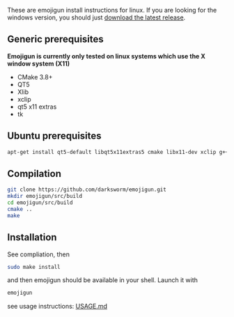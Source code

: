 These are emojigun install instructions for linux. If you are looking for the windows version, you should just [download the latest release](https://github.com/darksworm/imgsel/releases/latest/download/emojigun.zip).

## Generic prerequisites
**Emojigun is currently only tested on linux systems which use the X window system (X11)**
*  CMake 3.8+
*  QT5
*  Xlib
*  xclip
*  qt5 x11 extras
*  tk

## Ubuntu prerequisites
```bash 
apt-get install qt5-default libqt5x11extras5 cmake libx11-dev xclip g++ tk-dev tk8.5-dev libqt5x11extras5-dev
```

## Compilation
```bash
git clone https://github.com/darksworm/emojigun.git
mkdir emojigun/src/build
cd emojigun/src/build
cmake ..
make
```

## Installation
See compliation, then
```bash
sudo make install
```
and then emojigun should be available in your shell. Launch it with
```bash
emojigun
```

see usage instructions: [USAGE.md](USAGE.md)
